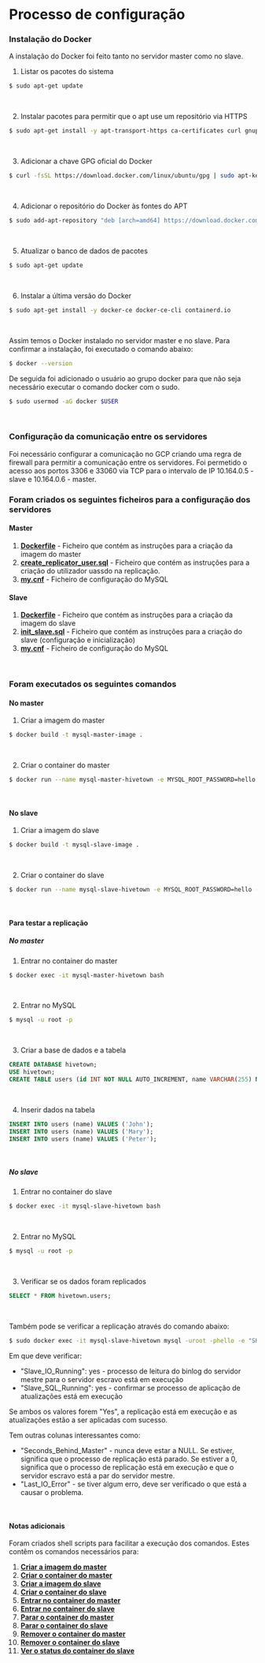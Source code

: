 # Processo de configuração

### Instalação do Docker
A instalação do Docker foi feito tanto no servidor master como no slave.

1. Listar os pacotes do sistema
```bash
$ sudo apt-get update
```

<br>

2. Instalar pacotes para permitir que o apt use um repositório via HTTPS
```bash
$ sudo apt-get install -y apt-transport-https ca-certificates curl gnupg-agent software-properties-common
```

<br>

3. Adicionar a chave GPG oficial do Docker
```bash
$ curl -fsSL https://download.docker.com/linux/ubuntu/gpg | sudo apt-key add -
```

<br>

4. Adicionar o repositório do Docker às fontes do APT
```bash 
$ sudo add-apt-repository "deb [arch=amd64] https://download.docker.com/linux/ubuntu $(lsb_release -cs) stable"
```

<br>

5. Atualizar o banco de dados de pacotes
```bash
$ sudo apt-get update
```

<br>

6. Instalar a última versão do Docker
```bash
$ sudo apt-get install -y docker-ce docker-ce-cli containerd.io
```

<br>

Assim temos o Docker instalado no servidor master e no slave. Para confirmar a instalação, foi executado o comando abaixo:
```bash
$ docker --version
``` 

De seguida foi adicionado o usuário ao grupo docker para que não seja necessário executar o comando docker com o sudo.
```bash
$ sudo usermod -aG docker $USER
```

<br>


### Configuração da comunicação entre os servidores
Foi necessário configurar a comunicação no GCP criando uma regra de firewall para permitir a comunicação entre os servidores. Foi permetido o acesso aos portos 3306 e 33060 via TCP para o intervalo de IP 10.164.0.5 - slave e 10.164.0.6 - master.

### Foram criados os seguintes ficheiros para a configuração dos servidores

#### Master

1. [**Dockerfile**](./master/Dockerfile) - Ficheiro que contém as instruções para a criação da imagem do master
2. [**create_replicator_user.sql**](./master/create_replicator_user.sql) - Ficheiro que contém as instruções para a criação do utilizador uassdo na replicação.
3. [**my.cnf**](./master/my.cnf) - Ficheiro de configuração do MySQL

#### Slave
1. [**Dockerfile**](./slave/Dockerfile) - Ficheiro que contém as instruções para a criação da imagem do slave
2. [**init_slave.sql**](./slave/init_slave.sql) - Ficheiro que contém as instruções para a criação do slave (configuração e inicialização)
3. [**my.cnf**](./slave/my.cnf) - Ficheiro de configuração do MySQL

<br>

### Foram executados os seguintes comandos

#### No master

1. Criar a imagem do master
```bash
$ docker build -t mysql-master-image .
```

<br>

2. Criar o container do master
```bash
$ docker run --name mysql-master-hivetown -e MYSQL_ROOT_PASSWORD=hello -d -p 3306:3306 mysql-master-image
```

<br>

#### No slave

1. Criar a imagem do slave
```bash
$ docker build -t mysql-slave-image .
```

<br>

2. Criar o container do slave
```bash
$ docker run --name mysql-slave-hivetown -e MYSQL_ROOT_PASSWORD=hello -d -p 3306:3306 mysql-slave-image
```

<br>

#### Para testar a replicação
##### No master
1. Entrar no container do master
```bash
$ docker exec -it mysql-master-hivetown bash
```

<br>

2. Entrar no MySQL
```bash
$ mysql -u root -p
```

<br>

3. Criar a base de dados e a tabela
```sql
CREATE DATABASE hivetown;
USE hivetown;
CREATE TABLE users (id INT NOT NULL AUTO_INCREMENT, name VARCHAR(255) NOT NULL, PRIMARY KEY (id));
```

<br>

4. Inserir dados na tabela
```sql
INSERT INTO users (name) VALUES ('John');
INSERT INTO users (name) VALUES ('Mary');
INSERT INTO users (name) VALUES ('Peter');
```

<br>

##### No slave
1. Entrar no container do slave
```bash
$ docker exec -it mysql-slave-hivetown bash
```

<br>

2. Entrar no MySQL
```bash
$ mysql -u root -p
```

<br>

3. Verificar se os dados foram replicados
```sql
SELECT * FROM hivetown.users;
```

<br>

Também pode se verificar a replicação através do comando abaixo:
```bash
$ sudo docker exec -it mysql-slave-hivetown mysql -uroot -phello -e "SHOW SLAVE STATUS\G"
```
Em que deve verificar: 
- "Slave_IO_Running": yes - processo de leitura do binlog do servidor mestre para o servidor escravo está em execução
- "Slave_SQL_Running": yes - confirmar se processo de aplicação de atualizações está em execução

Se ambos os valores forem "Yes", a replicação está em execução e as atualizações estão a ser aplicadas com sucesso.

Tem outras colunas interessantes como:
- "Seconds_Behind_Master" - nunca deve estar a NULL. Se estiver, significa que o processo de replicação está parado. Se estiver a 0, significa que o processo de replicação está em execução e que o servidor escravo está a par do servidor mestre.
- "Last_IO_Error" - se tiver algum erro, deve ser verificado o que está a causar o problema.

<br>

#### Notas adicionais

Foram criados shell scripts para facilitar a execução dos comandos. Estes contêm os comandos necessários para:
1. [**Criar a imagem do master**](./master/build.sh)
2. [**Criar o container do master**](./master/run.sh)
3. [**Criar a imagem do slave**](./slave/build.sh)
4. [**Criar o container do slave**](./slave/run.sh)
5. [**Entrar no container do master**](./master/bash.sh)
6. [**Entrar no container do slave**](./slave/bash.sh)
7. [**Parar o container do master**](./master/stop.sh)
8. [**Parar o container do slave**](./slave/stop.sh)
9. [**Remover o container do master**](./master/remove.sh)
10. [**Remover o container do slave**](./slave/remove.sh)
11. [**Ver o status do container do slave**](./slave/status.sh)





